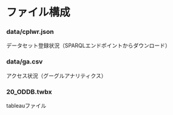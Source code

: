 # ファイル構成
### data/cplwr.json
データセット登録状況（SPARQLエンドポイントからダウンロード）
### data/ga.csv 
アクセス状況（グーグルアナリティクス）
### 20_ODDB.twbx 
tableauファイル
